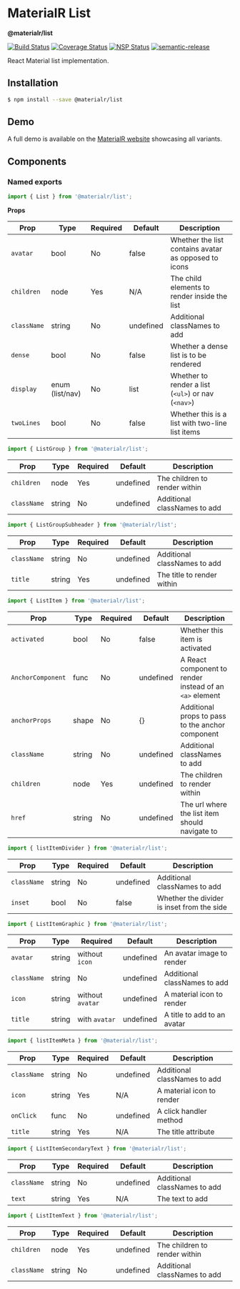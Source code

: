 # MaterialR List

**@materialr/list**

[![Build Status](https://travis-ci.org/materialr/list.svg?branch=master)](https://travis-ci.org/materialr/list)
[![Coverage Status](https://coveralls.io/repos/github/materialr/list/badge.svg?branch=master)](https://coveralls.io/github/materialr/list?branch=master)
[![NSP Status](https://nodesecurity.io/orgs/materialr/projects/781e1159-7da9-4317-87ca-bffa2b49d70b/badge)](https://nodesecurity.io/orgs/materialr/projects/781e1159-7da9-4317-87ca-bffa2b49d70b)
[![semantic-release](https://img.shields.io/badge/%20%20%F0%9F%93%A6%F0%9F%9A%80-semantic--release-e10079.svg)](https://github.com/semantic-release/semantic-release)

React Material list implementation.

## Installation

```sh
$ npm install --save @materialr/list
```

## Demo

A full demo is available on the [MaterialR website](https://materialr.github.io/components/list)
showcasing all variants.

## Components

### Named exports

```js
import { List } from '@materialr/list';
```

**Props**

| Prop        | Type            | Required | Default   | Description                                          |
| ----------- | --------------- | -------- | --------- | ---------------------------------------------------- |
| `avatar`    | bool            | No       | false     | Whether the list contains avatar as opposed to icons |
| `children`  | node            | Yes      | N/A       | The child elements to render inside the list         |
| `className` | string          | No       | undefined | Additional classNames to add                         |
| `dense`     | bool            | No       | false     | Whether a dense list is to be rendered               |
| `display`   | enum (list/nav) | No       | list      | Whether to render a list (`<ul>`) or nav (`<nav>`)   |
| `twoLines`  | bool            | No       | false     | Whether this is a list with two-line list items      |

```js
import { ListGroup } from '@materialr/list';
```

| Prop        | Type        | Required | Default   | Description                   |
| ----------- | ----------- | -------- | --------- | ----------------------------- |
| `children`  | node        | Yes      | undefined | The children to render within |
| `className` | string      | No       | undefined | Additional classNames to add  |

```js
import { ListGroupSubheader } from '@materialr/list';
```

| Prop        | Type        | Required | Default   | Description                  |
| ----------- | ----------- | -------- | --------- | ---------------------------- |
| `className` | string      | No       | undefined | Additional classNames to add |
| `title`     | string      | Yes      | undefined | The title to render within   |

```js
import { ListItem } from '@materialr/list';
```

| Prop              | Type        | Required | Default   | Description                                             |
| ----------------- | ----------- | -------- | --------- | ------------------------------------------------------- |
| `activated`       | bool        | No       | false     | Whether this item is activated                          |
| `AnchorComponent` | func        | No       | undefined | A React component to render instead of an `<a>` element |
| `anchorProps`     | shape       | No       | {}        | Additional props to pass to the anchor component        |
| `className`       | string      | No       | undefined | Additional classNames to add                            |
| `children`        | node        | Yes      | undefined | The children to render within                           |
| `href`            | string      | No       | undefined | The url where the list item should navigate to          |

```js
import { listItemDivider } from '@materialr/list';
```

| Prop        | Type   | Required | Default   | Description                                |
| ----------- | ------ | -------- | --------- | ------------------------------------------ |
| `className` | string | No       | undefined | Additional classNames to add               |
| `inset`     | bool   | No       | false     | Whether the divider is inset from the side |

```js
import { ListItemGraphic } from '@materialr/list';
```

| Prop        | Type        | Required         | Default   | Description                  |
| ----------- | ----------- | ---------------- | --------- | ---------------------------- |
| `avatar`    | string      | without `icon`   | undefined | An avatar image to render    |
| `className` | string      | No               | undefined | Additional classNames to add |
| `icon`      | string      | without `avatar` | undefined | A material icon to render    |
| `title`     | string      | with `avatar`    | undefined | A title to add to an avatar  |

```js
import { listItemMeta } from '@materialr/list';
```

| Prop        | Type        | Required | Default   | Description                  |
| ----------- | ----------- | -------- | --------- | ---------------------------- |
| `className` | string      | No       | undefined | Additional classNames to add |
| `icon`      | string      | Yes      | N/A       | A material icon to render    |
| `onClick`   | func        | No       | undefined | A click handler method       |
| `title`     | string      | Yes      | N/A       | The title attribute          |

```js
import { ListItemSecondaryText } from '@materialr/list';
```

| Prop        | Type   | Required | Default   | Description                  |
| ----------- | ------ | -------- | --------- | ---------------------------- |
| `className` | string | No       | undefined | Additional classNames to add |
| `text`      | string | Yes      | N/A       | The text to add              |

```js
import { ListItemText } from '@materialr/list';
```

| Prop        | Type        | Required | Default   | Description                   |
| ----------- | ----------- | -------- | --------- | ----------------------------- |
| `children`  | node        | Yes      | undefined | The children to render within |
| `className` | string      | No       | undefined | Additional classNames to add  |
